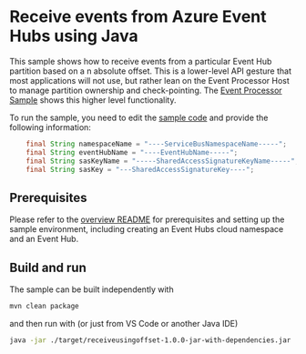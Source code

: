 # Receive events from Azure Event Hubs using Java

This sample shows how to receive events from a particular Event Hub partition based on a n absolute offset. This is a lower-level API gesture that most applications will not use, but rather lean on the Event Processor Host to manage partition ownership and check-pointing. The [Event Processor Sample](../EventProcessorSample) shows this higher level functionality.

To run the sample, you need to edit the [sample code](src/main/java/com/microsoft/azure/eventhubs/samples/receiveusingoffset/ReceiveUsingOffset.java) and provide the following information:

```java
    final String namespaceName = "----ServiceBusNamespaceName-----";
    final String eventHubName = "----EventHubName-----";
    final String sasKeyName = "-----SharedAccessSignatureKeyName-----";
    final String sasKey = "---SharedAccessSignatureKey----";
```

## Prerequisites

Please refer to the [overview README](../../readme.md) for prerequisites and setting up the sample environment, including creating an Event Hubs cloud namespace and an Event Hub. 

## Build and run

The sample can be built independently with 

```bash
mvn clean package
```

and then run with (or just from VS Code or another Java IDE)

```bash
java -jar ./target/receiveusingoffset-1.0.0-jar-with-dependencies.jar
```